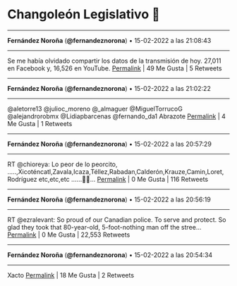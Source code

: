# Changoleón Legislativo 🙈
*****
**Fernández Noroña** (**@fernandeznorona**) • 15-02-2022 a las 21:08:43
*****
Se me había olvidado compartir los datos de la transmisión de hoy. 27,011 en Facebook y, 16,526 en YouTube.
[Permalink](https://twitter.com/fernandeznorona/status/1493814577678716931) | 49 Me Gusta | 5 Retweets
*****
**Fernández Noroña** (**@fernandeznorona**) • 15-02-2022 a las 21:02:22
*****
@aletorre13 @julioc_moreno @_almaguer @MiguelTorrucoG @alejandrorobmx @Lidiapbarcenas @fernando_da1 Abrazote
[Permalink](https://twitter.com/fernandeznorona/status/1493812980332613632) | 4 Me Gusta | 1 Retweets
*****
**Fernández Noroña** (**@fernandeznorona**) • 15-02-2022 a las 20:57:29
*****
RT @chioreya: Lo peor de lo peorcito, …..,Xicoténcatl,Zavala,Icaza,Téllez,Rabadan,Calderón,Krauze,Camin,Loret,   Rodríguez etc,etc,etc ……🤮🤮…
[Permalink](https://twitter.com/fernandeznorona/status/1493811749170077698) | 0 Me Gusta | 116 Retweets
*****
**Fernández Noroña** (**@fernandeznorona**) • 15-02-2022 a las 20:56:19
*****
RT @ezralevant: So proud of our Canadian police. To serve and protect. So glad they took that 80-year-old, 5-foot-nothing man off the stree…
[Permalink](https://twitter.com/fernandeznorona/status/1493811457527582722) | 0 Me Gusta | 22,553 Retweets
*****
**Fernández Noroña** (**@fernandeznorona**) • 15-02-2022 a las 20:54:34
*****
Xacto
[Permalink](https://twitter.com/fernandeznorona/status/1493811014512648196) | 18 Me Gusta | 2 Retweets